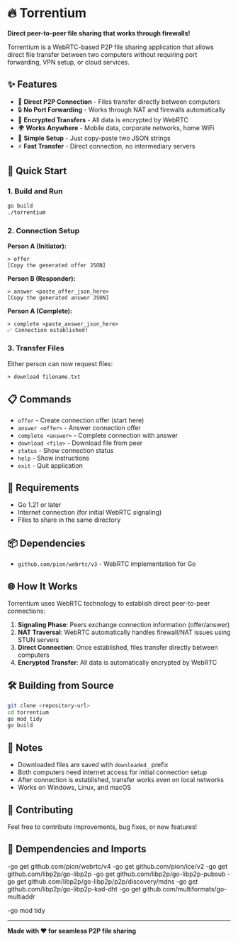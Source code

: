 # 🔥 Torrentium

**Direct peer-to-peer file sharing that works through firewalls!**

Torrentium is a WebRTC-based P2P file sharing application that allows direct file transfer between two computers without requiring port forwarding, VPN setup, or cloud services.

## ✨ Features

- 🚀 **Direct P2P Connection** - Files transfer directly between computers
- 🔒 **No Port Forwarding** - Works through NAT and firewalls automatically
- 🔐 **Encrypted Transfers** - All data is encrypted by WebRTC
- 🌍 **Works Anywhere** - Mobile data, corporate networks, home WiFi
- 📱 **Simple Setup** - Just copy-paste two JSON strings
- ⚡ **Fast Transfer** - Direct connection, no intermediary servers

## 🚀 Quick Start

### 1. Build and Run
```bash
go build
./torrentium
```

### 2. Connection Setup
**Person A (Initiator):**
```
> offer
[Copy the generated offer JSON]
```

**Person B (Responder):**
```
> answer <paste_offer_json_here>
[Copy the generated answer JSON]
```

**Person A (Complete):**
```
> complete <paste_answer_json_here>
✅ Connection established!
```

### 3. Transfer Files
Either person can now request files:
```
> download filename.txt
```

## 📋 Commands

- `offer` - Create connection offer (start here)
- `answer <offer>` - Answer connection offer
- `complete <answer>` - Complete connection with answer
- `download <file>` - Download file from peer
- `status` - Show connection status
- `help` - Show instructions
- `exit` - Quit application

## 🔧 Requirements

- Go 1.21 or later
- Internet connection (for initial WebRTC signaling)
- Files to share in the same directory

## 📦 Dependencies

- `github.com/pion/webrtc/v3` - WebRTC implementation for Go

## 🌐 How It Works

Torrentium uses WebRTC technology to establish direct peer-to-peer connections:

1. **Signaling Phase**: Peers exchange connection information (offer/answer)
2. **NAT Traversal**: WebRTC automatically handles firewall/NAT issues using STUN servers
3. **Direct Connection**: Once established, files transfer directly between computers
4. **Encrypted Transfer**: All data is automatically encrypted by WebRTC

## 🛠️ Building from Source

```bash
git clone <repository-url>
cd torrentium
go mod tidy
go build
```

## 📝 Notes

- Downloaded files are saved with `downloaded_` prefix
- Both computers need internet access for initial connection setup
- After connection is established, transfer works even on local networks
- Works on Windows, Linux, and macOS

## 🤝 Contributing

Feel free to contribute improvements, bug fixes, or new features!

## 📄 Dempendencies and Imports

-go get github.com/pion/webrtc/v4
-go get github.com/pion/ice/v2
-go get github.com/libp2p/go-libp2p
-go get github.com/libp2p/go-libp2p-pubsub
-go get github.com/libp2p/go-libp2p/p2p/discovery/mdns
-go get github.com/libp2p/go-libp2p-kad-dht
-go get github.com/multiformats/go-multiaddr

-go mod tidy


---

**Made with ❤️ for seamless P2P file sharing**

